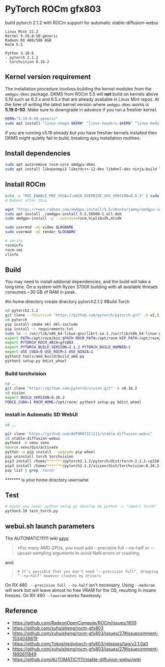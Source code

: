 # PyTorch ROCm gfx803

build pytorch 2.1.2 with ROCm support for automatic stable-diffusion-webui

```
Linux Mint 21.2
Kernel 5.19.0-50-generic
Radeon RX 480/580 8GB
RoCm 5.5

Python 3.10.6
- pytorch 2.1.2
- torchvision 0.16.2
```

## Kernel version requirement
The installation procedure involves building the kernel modules from the `amdgpu-dkms` package. DKMS from ROCm 5.5 will **not** build on kernels above 5.19 such as 6.2.x and 6.5.x that are already available in Linux Mint repos. At the time of writing the latest kernel version where `amdgpu-dkms` works is **5.19.0-50**. Make sure to downgrade in advance if you run a freshier kernel.
```bash
KERN="5.19.0-50-generic"
sudo apt install "linux-image-$KERN" "linux-headers-$KERN" "linux-modules-$KERN" "linux-modules-extra-$KERN"
```
If you are running v5.19 already but you have freshier kernels installed then DKMS *might* quietly fail to build, breaking `dpkg` installation routines.

## Install dependencies

```bash
sudo apt autoremove rocm-core amdgpu-dkms
sudo apt install libopenmpi3 libstdc++-12-dev libdnnl-dev ninja-build libopenblas-dev libpng-dev libjpeg-dev
```

## Install ROCm

```bash
echo -e "ROC_ENABLE_PRE_VEGA=1\nHSA_OVERRIDE_GFX_VERSION=8.0.3" | sudo tee -a /etc/environment
# Reboot after this

wget "https://repo.radeon.com/amdgpu-install/5.5/ubuntu/jammy/amdgpu-install_5.5.50500-1_all.deb"
sudo apt install ./amdgpu-install_5.5.50500-1_all.deb
sudo amdgpu-install -y --usecase=rocm,hiplibsdk,mlsdk

sudo usermod -aG video $LOGNAME
sudo usermod -aG render $LOGNAME

# verify
rocminfo
rocm-smi
clinfo
```

## Build

You may need to install addional dependencies, and the build will take a long time. On a system with Ryzen 3700X building with all available threads consumes ~30 GB of RAM in peak.

#in home directory create directory pytorch2.1.2
#Build Torch
```bash
cd pytorch2.1.2
git clone --recursive "https://github.com/pytorch/pytorch.git" -b v2.1.2
cd pytorch
pip install cmake mkl mkl-include
pip install -r requirements.txt
sudo ln -s /usr/lib/x86_64-linux-gnu/librt.so.1 /usr/lib/x86_64-linux-gnu/librt.so
export PATH=/opt/rocm/bin:$PATH ROCM_PATH=/opt/rocm HIP_PATH=/opt/rocm/hip
export PYTORCH_ROCM_ARCH=gfx803
export PYTORCH_BUILD_VERSION=2.1.2 PYTORCH_BUILD_NUMBER=1
export USE_CUDA=0 USE_ROCM=1 USE_NINJA=1
python3 tools/amd_build/build_amd.py
python3 setup.py bdist_wheel
```

### Build torchvision

```bash
cd ..
git clone "https://github.com/pytorch/vision.git" -b v0.16.2
cd vision
export BUILD_VERSION=0.16.2
FORCE_CUDA=1 ROCM_HOME=/opt/rocm/ python3 setup.py bdist_wheel
```

### install in Automatic SD WebUI

```bash
cd ..

git clone "https://github.com/AUTOMATIC1111/stable-diffusion-webui"
cd stable-diffusion-webui
python3 -m venv venv
source venv/bin/activate
python -m pip install --upgrade pip wheel
pip uninstall torch torchvision
pip3 install /home/*******/pytorch2.1.2/pytorch/dist/torch-2.1.2-cp310-cp310-linux_x86_64.whl
pip3 install /home/*******/pytorch2.1.2/vision/dist/torchvision-0.16.2-cp310-cp310-linux_x86_64.whl
pip list | grep 'torch'
```
******* is your home directory username

## Test

```bash
# maybe you need: python setup.py develop && python -c "import torch"
python3.10 test_torch.py
```

## webui.sh launch parameters
The AUTOMATIC11111 wiki [says](https://github.com/AUTOMATIC1111/stable-diffusion-webui/wiki/Install-and-Run-on-AMD-GPUs):
> *For many AMD GPUs, you must add --precision full --no-half or --upcast-sampling arguments to avoid NaN errors or crashing.

and:
> `# It's possible that you don't need "--precision full", dropping "--no-half" however crashes my drivers`

On RX 480 ` --precision full --no-half` isn't necessary. Using `--medvram` will work but will leave almost no free VRAM for the OS, resulting in insane freezes. On RX 480 `--lowvram` works flawlessly.

## Reference

- https://github.com/RadeonOpenCompute/ROCm/issues/1659
- https://github.com/xuhuisheng/rocm-gfx803
- https://github.com/xuhuisheng/rocm-gfx803/issues/27#issuecomment-1534048619
- https://github.com/Tokoshie/pytorch-gfx803/releases/tag/v2.1.0a0
- https://github.com/xuhuisheng/rocm-gfx803/issues/27#issuecomment-1892611849
- https://github.com/AUTOMATIC1111/stable-diffusion-webui/wiki
